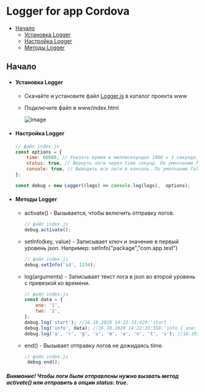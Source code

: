 # Logger for app Cordova

* [Начало](#getting-started)
  * [Установка Logger](#configure-branch)
  * [Настройка Logger](#configure-app)
  * [Методы Logger](#method-app)

## Начало

* #### Установка Logger

  * Скачайте и установите файл [Logger.js](https://github.com/kirill-samylin/logger-cordova-app/blob/master/js/Logger.js) в каталог проекта www
  * Подключите файл в www/index.html

    ![image](https://i.imgur.com/1GtFvng.jpeg)

* #### Настройка Logger
    ```js
    // файл index.js
    const options = {
        time: 60000, // Указать время в миллисекундах 1000 = 1 секунда. По умолчанию 30 секунд (30000);
        status: true, // Вернуть логи через time секунд. По умолчанию false;
        console: true, // Выводить все логи в консоль. По умолчанию false;
    };

    const debug = new Logger((logs) => console.log(logs),  options);
    ```
* #### Методы Logger
    * activate() - Вызывается, чтобы включить отправку логов.
    
        ```js
        // файл index.js
        debug.activate();
        ```

    * setInfo(key, value) - Записывает ключ и значение в первый уровень json. Например: setInfo("package","com.app.test")
    
        ```js
        // файл index.js
        debug.setInfo('id', 1234);
        ```

    * log(arguments) - Записывает текст лога в json во второй уровень с привязкой ко времени.
    
        ```js
        // файл index.js
        const data = {
            one: '1',
            two: '2',
        };
        debug.log('start'); //16.10.2020 14:22:33:429:'start '
        debug.log('info', data); //16.10.2020 14:22:33:558:'info { one: '1', two: '2' } '
        debug.log('a', 'r', 'g', 'u', 'm', 'e', 'n', 't', 's'); //16.10.2020 14:22:35:004:'a r g u m e n t s '
        ```
    * end() - Вызывает отправку логов не дожидаясь time.
    
        ```js
        // файл index.js
         debug.end();
        ```

##### Внимание! Чтобы логи были отправлены нужно вызвать метод activate() или отправить в опции status: true.